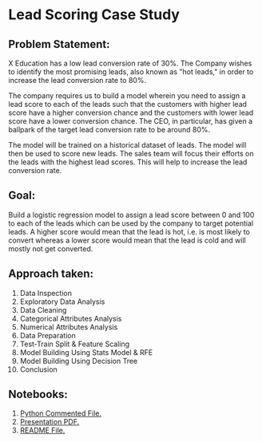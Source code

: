 # Lead Scoring Case Study
## Problem Statement:
X Education has a low lead conversion rate of 30%. 
The Company wishes to identify the most promising leads, also known as "hot leads," in order to increase the lead conversion rate to 80%.

The company requires us to build a model wherein you need to assign a lead score to each of the leads such that the customers with higher lead score have a higher conversion chance and the customers with lower lead score have a lower conversion chance. 
The CEO, in particular, has given a ballpark of the target lead conversion rate to be around 80%.

The model will be trained on a historical dataset of leads. The model will then be used to score new leads.
The sales team will focus their efforts on the leads with the highest lead scores. This will help to increase the lead conversion rate.

## Goal:
Build a logistic regression model to assign a lead score between 0 and 100 to each of the leads which can be used by the company to target potential leads. A higher score would mean that the lead is hot, i.e. is most likely to convert whereas a lower score would mean that the lead is cold and will mostly not get converted.

## Approach taken:
1. Data Inspection
2. Exploratory Data Analysis
3. Data Cleaning
4. Categorical Attributes Analysis
5. Numerical Attributes Analysis
6. Data Preparation
7. Test-Train Split & Feature Scaling
8. Model Building Using Stats Model & RFE
9. Model Building Using Decision Tree
10. Conclusion

## Notebooks:
1. <a href="Lead_Scoring_Case_Study_Python.ipynb" target="_blank">Python Commented File.</a>
2. <a href="file:///C:/Users/Dell/OneDrive/Documents/Radhika/PGDDA-Upgrad/Lead_Scoring_Case_Study_PPT.pdf" target="_blank">Presentation PDF.</a>
3. <a href="README.md" target="_blank">README File.</a>
